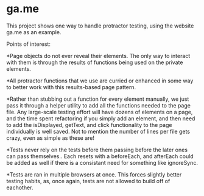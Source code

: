 # ga.me

This project shows one way to handle protractor testing, using the website ga.me as an example.

Points of interest:

*Page objects do not ever reveal their elements. The only way to interact with them is through the results of functions being used on the private elements.

*All protractor functions that we use are curried or enhanced in some way to better work with this results-based page pattern.

*Rather than stubbing out a function for every element manually, we just pass it through a helper utility to add all the functions needed to the page file. Any large-scale testing effort will have dozens of elements on a page, and the time spent refactoring if you simply add an element, and then need to add the isDisplayed, getText, and click functionality to the page individually is well saved. Not to mention the number of lines per file gets crazy, even as simple as these are!

*Tests never rely on the tests before them passing before the later ones can pass themselves.. Each resets with a beforeEach, and afterEach could be added as well if there is a consistant need for something like ignoreSync.

*Tests are ran in multiple browsers at once. This forces slightly better testing habits, as, once again, tests are not allowed to build off of eachother.
